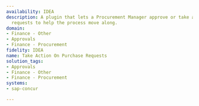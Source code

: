 ```yaml
---
availability: IDEA
description: A plugin that lets a Procurement Manager approve or take action on purchase
  requests to help the process move along.
domain:
- Finance - Other
- Approvals
- Finance - Procurement
fidelity: IDEA
name: Take Action On Purchase Requests
solution_tags:
- Approvals
- Finance - Other
- Finance - Procurement
systems:
- sap-concur

---
```

